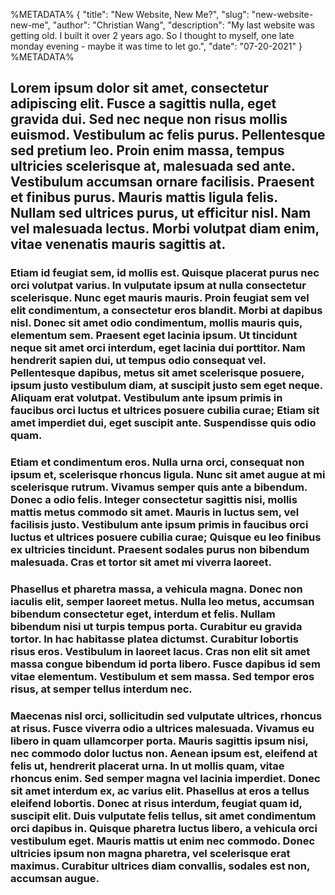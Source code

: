 %METADATA%
{
	"title": "New Website, New Me?",
	"slug": "new-website-new-me",
	"author": "Christian Wang",
	"description": "My last website was getting old. I built it over 2 years ago. So I thought to myself, one late monday evening - maybe it was time to let go.",
	"date": "07-20-2021"
}
%METADATA%

## Lorem ipsum dolor sit amet, consectetur adipiscing elit. Fusce a sagittis nulla, eget gravida dui. Sed nec neque non risus mollis euismod. Vestibulum ac felis purus. Pellentesque sed pretium leo. Proin enim massa, tempus ultricies scelerisque at, malesuada sed ante. Vestibulum accumsan ornare facilisis. Praesent et finibus purus. Mauris mattis ligula felis. Nullam sed ultrices purus, ut efficitur nisl. Nam vel malesuada lectus. Morbi volutpat diam enim, vitae venenatis mauris sagittis at.

### Etiam id feugiat sem, id mollis est. Quisque placerat purus nec orci volutpat varius. In vulputate ipsum at nulla consectetur scelerisque. Nunc eget mauris mauris. Proin feugiat sem vel elit condimentum, a consectetur eros blandit. Morbi at dapibus nisl. Donec sit amet odio condimentum, mollis mauris quis, elementum sem. Praesent eget lacinia ipsum. Ut tincidunt neque sit amet orci interdum, eget lacinia dui porttitor. Nam hendrerit sapien dui, ut tempus odio consequat vel. Pellentesque dapibus, metus sit amet scelerisque posuere, ipsum justo vestibulum diam, at suscipit justo sem eget neque. Aliquam erat volutpat. Vestibulum ante ipsum primis in faucibus orci luctus et ultrices posuere cubilia curae; Etiam sit amet imperdiet dui, eget suscipit ante. Suspendisse quis odio quam.

### Etiam et condimentum eros. Nulla urna orci, consequat non ipsum et, scelerisque rhoncus ligula. Nunc sit amet augue at mi scelerisque rutrum. Vivamus semper quis ante a bibendum. Donec a odio felis. Integer consectetur sagittis nisi, mollis mattis metus commodo sit amet. Mauris in luctus sem, vel facilisis justo. Vestibulum ante ipsum primis in faucibus orci luctus et ultrices posuere cubilia curae; Quisque eu leo finibus ex ultricies tincidunt. Praesent sodales purus non bibendum malesuada. Cras et tortor sit amet mi viverra laoreet.

### Phasellus et pharetra massa, a vehicula magna. Donec non iaculis elit, semper laoreet metus. Nulla leo metus, accumsan bibendum consectetur eget, interdum et felis. Nullam bibendum nisi ut turpis tempus porta. Curabitur eu gravida tortor. In hac habitasse platea dictumst. Curabitur lobortis risus eros. Vestibulum in laoreet lacus. Cras non elit sit amet massa congue bibendum id porta libero. Fusce dapibus id sem vitae elementum. Vestibulum et sem massa. Sed tempor eros risus, at semper tellus interdum nec.

### Maecenas nisl orci, sollicitudin sed vulputate ultrices, rhoncus at risus. Fusce viverra odio a ultrices malesuada. Vivamus eu libero in quam ullamcorper porta. Mauris sagittis ipsum nisi, nec commodo dolor luctus non. Aenean ipsum est, eleifend at felis ut, hendrerit placerat urna. In ut mollis quam, vitae rhoncus enim. Sed semper magna vel lacinia imperdiet. Donec sit amet interdum ex, ac varius elit. Phasellus at eros a tellus eleifend lobortis. Donec at risus interdum, feugiat quam id, suscipit elit. Duis vulputate felis tellus, sit amet condimentum orci dapibus in. Quisque pharetra luctus libero, a vehicula orci vestibulum eget. Mauris mattis ut enim nec commodo. Donec ultricies ipsum non magna pharetra, vel scelerisque erat maximus. Curabitur ultrices diam convallis, sodales est non, accumsan augue.


